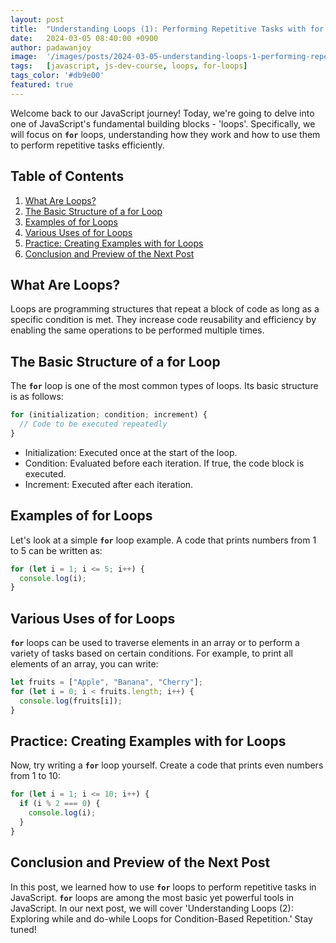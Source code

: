 ```yaml
---
layout: post
title:  "Understanding Loops (1): Performing Repetitive Tasks with for Loops"
date:   2024-03-05 08:40:00 +0900
author: padawanjoy
image:  '/images/posts/2024-03-05-understanding-loops-1-performing-repetitive-tasks-with-for-loops/01.webp'
tags:   [javascript, js-dev-course, loops, for-loops]
tags_color: '#db9e00'
featured: true
---
```

Welcome back to our JavaScript journey! Today, we're going to delve into one of JavaScript's fundamental building blocks - 'loops'. Specifically, we will focus on **`for`** loops, understanding how they work and how to use them to perform repetitive tasks efficiently.

## Table of Contents
1. [What Are Loops?](#what-are-loops)
2. [The Basic Structure of a for Loop](#the-basic-structure-of-a-for-loop)
3. [Examples of for Loops](#examples-of-for-loops)
4. [Various Uses of for Loops](#various-uses-of-for-loops)
5. [Practice: Creating Examples with for Loops](#practice-creating-examples-with-for-loops)
6. [Conclusion and Preview of the Next Post](#conclusion-and-preview-of-the-next-post)

## What Are Loops?
Loops are programming structures that repeat a block of code as long as a specific condition is met. They increase code reusability and efficiency by enabling the same operations to be performed multiple times.

## The Basic Structure of a for Loop
The **`for`** loop is one of the most common types of loops. Its basic structure is as follows:

```javascript
for (initialization; condition; increment) {
  // Code to be executed repeatedly
}
```

- Initialization: Executed once at the start of the loop.
- Condition: Evaluated before each iteration. If true, the code block is executed.
- Increment: Executed after each iteration.

## Examples of for Loops
Let's look at a simple **`for`** loop example. A code that prints numbers from 1 to 5 can be written as:

```javascript
for (let i = 1; i <= 5; i++) {
  console.log(i);
}
```

## Various Uses of for Loops
**`for`** loops can be used to traverse elements in an array or to perform a variety of tasks based on certain conditions. For example, to print all elements of an array, you can write:

```javascript
let fruits = ["Apple", "Banana", "Cherry"];
for (let i = 0; i < fruits.length; i++) {
  console.log(fruits[i]);
}
```

## Practice: Creating Examples with for Loops
Now, try writing a **`for`** loop yourself. Create a code that prints even numbers from 1 to 10:

```javascript
for (let i = 1; i <= 10; i++) {
  if (i % 2 === 0) {
    console.log(i);
  }
}
```

## Conclusion and Preview of the Next Post
In this post, we learned how to use **`for`** loops to perform repetitive tasks in JavaScript. **`for`** loops are among the most basic yet powerful tools in JavaScript. In our next post, we will cover 'Understanding Loops (2): Exploring while and do-while Loops for Condition-Based Repetition.' Stay tuned!